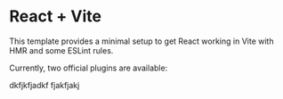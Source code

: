 # React + Vite

This template provides a minimal setup to get React working in Vite with HMR and some ESLint rules.

Currently, two official plugins are available:

dkfjkfjadkf
fjakfjakj